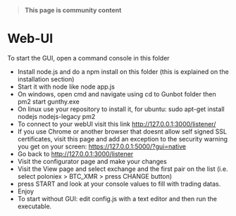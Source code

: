 > **This page is community content**
>



# Web-UI

To start the GUI, open a command console in this folder
* Install node.js and do a npm install on this folder (this is explained on the installation section)
* Start it with node like node app.js
* On windows, open cmd and navigate using cd to Gunbot folder then pm2 start gunthy.exe
* On linux use your repository to install it, for ubuntu: sudo apt-get install nodejs nodejs-legacy pm2
* To connect to your webUI visit this link http://127.0.0.1:3000/listener/
* If you use Chrome or another browser that doesnt allow self signed SSL certificates, visit this page and add an exception to the security warning you get on your screen: https://127.0.0.1:5000/?gui=native
* Go back to http://127.0.0.1:3000/listener
* Visit the configurator page and make your changes
* Visit the View page and select exchange and the first pair on the list (i.e. select poloniex > BTC_XMR > press CHANGE button)
* press START and look at your console values to fill with trading datas.
* Enjoy
* To start without GUI: edit config.js with a text editor and then run the executable.


